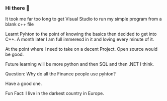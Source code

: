 ### Hi there 👋

It took me far too long to get Visual Studio to run my simple program from a blank c++ file

Learnt Pyhton to the point of knowing the basics then decided to get into C++. A month later I am full immeresd in it and loving every minute of it. 

At the point where I need to take on a decent Project. Open source would be good. 

Future learning will be more python and then SQL and then .NET I think.

Question: Why do all the Finance people use pyhton? 

Have a good one.

Fun Fact: I live in the darkest country in Europe. 
